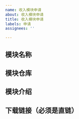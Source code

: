 ```yaml
---
name: 收入模块申请
about: 收入模块申请
title: 收入模块申请
labels: 申请
assignees: ''

---
```


## 模块名称

## 模块仓库

## 模块介绍

## 下载链接（必须是直链）
